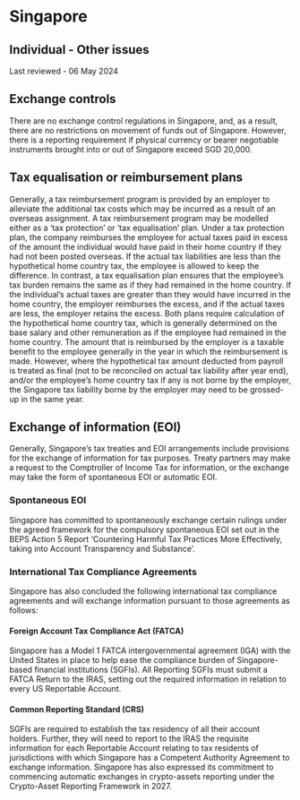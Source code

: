 # Singapore
## Individual - Other issues
Last reviewed - 06 May 2024
## Exchange controls
There are no exchange control regulations in Singapore, and, as a result, there are no restrictions on movement of funds out of Singapore. However, there is a reporting requirement if physical currency or bearer negotiable instruments brought into or out of Singapore exceed SGD 20,000.
## Tax equalisation or reimbursement plans
Generally, a tax reimbursement program is provided by an employer to alleviate the additional tax costs which may be incurred as a result of an overseas assignment. A tax reimbursement program may be modelled either as a ‘tax protection’ or ‘tax equalisation’ plan.
Under a tax protection plan, the company reimburses the employee for actual taxes paid in excess of the amount the individual would have paid in their home country if they had not been posted overseas. If the actual tax liabilities are less than the hypothetical home country tax, the employee is allowed to keep the difference.
In contrast, a tax equalisation plan ensures that the employee’s tax burden remains the same as if they had remained in the home country. If the individual’s actual taxes are greater than they would have incurred in the home country, the employer reimburses the excess, and if the actual taxes are less, the employer retains the excess.
Both plans require calculation of the hypothetical home country tax, which is generally determined on the base salary and other remuneration as if the employee had remained in the home country.
The amount that is reimbursed by the employer is a taxable benefit to the employee generally in the year in which the reimbursement is made. However, where the hypothetical tax amount deducted from payroll is treated as final (not to be reconciled on actual tax liability after year end), and/or the employee’s home country tax if any is not borne by the employer, the Singapore tax liability borne by the employer may need to be grossed-up in the same year.
## **Exchange of information (EOI)**
Generally, Singapore’s tax treaties and EOI arrangements include provisions for the exchange of information for tax purposes. Treaty partners may make a request to the Comptroller of Income Tax for information, or the exchange may take the form of spontaneous EOI or automatic EOI.
### Spontaneous EOI
Singapore has committed to spontaneously exchange certain rulings under the agreed framework for the compulsory spontaneous EOI set out in the BEPS Action 5 Report ‘Countering Harmful Tax Practices More Effectively, taking into Account Transparency and Substance’.
### International Tax Compliance Agreements
Singapore has also concluded the following international tax compliance agreements and will exchange information pursuant to those agreements as follows:
#### Foreign Account Tax Compliance Act (FATCA)
Singapore has a Model 1 FATCA intergovernmental agreement (IGA) with the United States in place to help ease the compliance burden of Singapore-based financial institutions (SGFIs). All Reporting SGFIs must submit a FATCA Return to the IRAS, setting out the required information in relation to every US Reportable Account.
#### Common Reporting Standard (CRS)
SGFIs are required to establish the tax residency of all their account holders. Further, they will need to report to the IRAS the requisite information for each Reportable Account relating to tax residents of jurisdictions with which Singapore has a Competent Authority Agreement to exchange information. 
Singapore has also expressed its commitment to commencing automatic exchanges in crypto-assets reporting under the Crypto-Asset Reporting Framework in 2027.

